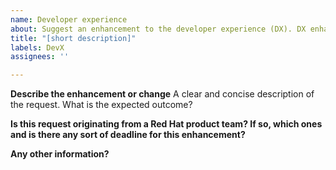 ```yaml
---
name: Developer experience
about: Suggest an enhancement to the developer experience (DX). DX enhancements improve experience for those building UIs with PatternFly, but have little to no end user impact.
title: "[short description]"
labels: DevX
assignees: ''

---
```

**Describe the enhancement or change**
A clear and concise description of the request. What is the expected outcome?

**Is this request originating from a Red Hat product team? If so, which ones and is there any sort of deadline for this enhancement?**

**Any other information?**
